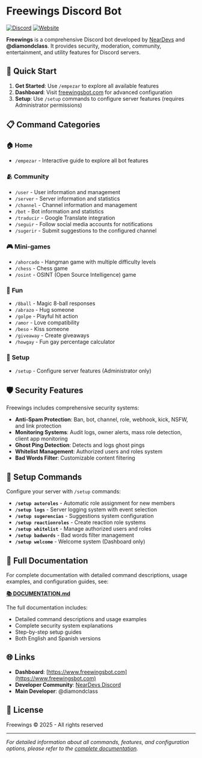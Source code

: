 # Freewings Discord Bot

[![Discord](https://img.shields.io/badge/Discord-7289DA?style=for-the-badge&logo=discord&logoColor=white)](https://discord.gg/Sp9GTrmcQG)
[![Website](https://img.shields.io/badge/Website-FF6B6B?style=for-the-badge&logo=web&logoColor=white)](https://www.freewingsbot.com)

**Freewings** is a comprehensive Discord bot developed by [NearDevs](https://discord.gg/Sp9GTrmcQG) and **@diamondclass**. It provides security, moderation, community, entertainment, and utility features for Discord servers.

## 🚀 Quick Start

1. **Get Started**: Use `/empezar` to explore all available features
2. **Dashboard**: Visit [freewingsbot.com](https://www.freewingsbot.com) for advanced configuration
3. **Setup**: Use `/setup` commands to configure server features (requires Administrator permissions)

## 📋 Command Categories

### 🏠 **Home**
- `/empezar` - Interactive guide to explore all bot features

### 🫂 **Community**
- `/user` - User information and management
- `/server` - Server information and statistics
- `/channel` - Channel information and management
- `/bot` - Bot information and statistics
- `/traducir` - Google Translate integration
- `/seguir` - Follow social media accounts for notifications
- `/sugerir` - Submit suggestions to the configured channel

### 🎮 **Mini-games**
- `/ahorcado` - Hangman game with multiple difficulty levels
- `/chess` - Chess game
- `/osint` - OSINT (Open Source Intelligence) game

### 🙈 **Fun**
- `/8ball` - Magic 8-ball responses
- `/abrazo` - Hug someone
- `/golpe` - Playful hit action
- `/amor` - Love compatibility
- `/beso` - Kiss someone
- `/giveaway` - Create giveaways
- `/howgay` - Fun gay percentage calculator

### 🔩 **Setup**
- `/setup` - Configure server features (Administrator only)

## 🛡️ Security Features

Freewings includes comprehensive security systems:

- **Anti-Spam Protection**: Ban, bot, channel, role, webhook, kick, NSFW, and link protection
- **Monitoring Systems**: Audit logs, owner alerts, mass role detection, client app monitoring
- **Ghost Ping Detection**: Detects and logs ghost pings
- **Whitelist Management**: Authorized users and roles system
- **Bad Words Filter**: Customizable content filtering

## 🔧 Setup Commands

Configure your server with `/setup` commands:

- **`/setup autoroles`** - Automatic role assignment for new members
- **`/setup logs`** - Server logging system with event selection
- **`/setup sugerencias`** - Suggestions system configuration
- **`/setup reactionroles`** - Create reaction role systems
- **`/setup whitelist`** - Manage authorized users and roles
- **`/setup badwords`** - Bad words filter management
- **`/setup welcome`** - Welcome system (Dashboard only)

## 📖 Full Documentation

For complete documentation with detailed command descriptions, usage examples, and configuration guides, see:

**[📚 DOCUMENTATION.md](./DOCUMENTATION.md)**

The full documentation includes:
- Detailed command descriptions and usage examples
- Complete security system explanations
- Step-by-step setup guides
- Both English and Spanish versions

## 🌐 Links

- **Dashboard**: [https://www.freewingsbot.com](https://www.freewingsbot.com)
- **Developer Community**: [NearDevs Discord](https://discord.gg/Sp9GTrmcQG)
- **Main Developer**: @diamondclass

## 📄 License

Freewings © 2025 - All rights reserved

---

*For detailed information about all commands, features, and configuration options, please refer to the [complete documentation](./Docs_EN.md).*
